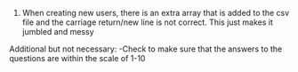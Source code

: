 1) When creating new users, there is an extra array that is added to the csv file and the carriage return/new line is not correct. This just makes it jumbled and messy

Additional but not necessary:
-Check to make sure that the answers to the questions are within the scale of 1-10
